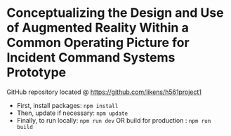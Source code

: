 # Conceptualizing the Design and Use of Augmented Reality Within a Common Operating Picture for Incident Command Systems Prototype

GitHub repository located @ https://github.com/likens/h561project1

- First, install packages: `npm install`
- Then, update if necessary: `npm update`
- Finally, to run locally: `npm run dev` OR build for production : `npm run build`